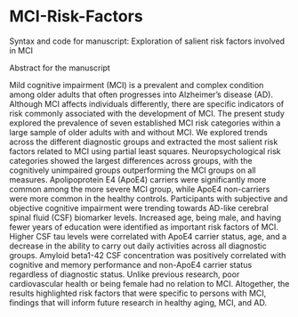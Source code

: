 # MCI-Risk-Factors
Syntax and code for manuscript: Exploration of salient risk factors involved in MCI

Abstract for the manuscript 

Mild cognitive impairment (MCI) is a prevalent and complex condition among older adults that often progresses into Alzheimer’s disease (AD). Although MCI affects individuals differently, there are specific indicators of risk commonly associated with the development of MCI. The present study explored the prevalence of seven established MCI risk categories within a large sample of older adults with and without MCI. We explored trends across the different diagnostic groups and extracted the most salient risk factors related to MCI using partial least squares. Neuropsychological risk categories showed the largest differences across groups, with the cognitively unimpaired groups outperforming the MCI groups on all measures. Apolipoprotein E4 (ApoE4) carriers were significantly more common among the more severe MCI group, while ApoE4 non-carriers were more common in the healthy controls. Participants with subjective and objective cognitive impairment were trending towards AD-like cerebral spinal fluid (CSF) biomarker levels. Increased age, being male, and having fewer years of education were identified as important risk factors of MCI. Higher CSF tau levels were correlated with ApoE4 carrier status, age, and a decrease in the ability to carry out daily activities across all diagnostic groups. Amyloid beta1-42 CSF concentration was positively correlated with cognitive and memory performance and non-ApoE4 carrier status regardless of diagnostic status. Unlike previous research, poor cardiovascular health or being female had no relation to MCI.  Altogether, the results highlighted risk factors that were specific to persons with MCI, findings that will inform future research in healthy aging, MCI, and AD.
